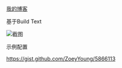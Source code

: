 [我的博客](http://zoeyyoung.gitcafe.com/)

基于Build Text

![截图](https://raw.github.com/ZoeyYoung/my-pelican-theme/master/screenshot.jpg)

示例配置

https://gist.github.com/ZoeyYoung/5866113